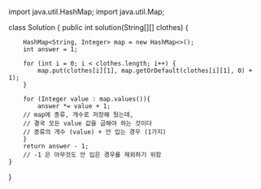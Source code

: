 import java.util.HashMap;
import java.util.Map;


class Solution { 
    public int solution(String[][] clothes) {
        
        HashMap<String, Integer> map = new HashMap<>();
        int answer = 1;
        
        for (int i = 0; i < clothes.length; i++) {
            map.put(clothes[i][1], map.getOrDefault(clothes[i][1], 0) + 1);
        }
        
        for (Integer value : map.values()){
            answer *= value + 1;
        // map에 종류, 개수로 저장해 뒀는데, 
        // 결국 모든 value 값을 곱해야 하는 것이다
        // 종류의 개수 (value) + 안 입는 경우 (1가지)
        }
        return answer - 1;
        // -1 은 아무것도 안 입은 경우를 제외하기 위함
    }
}